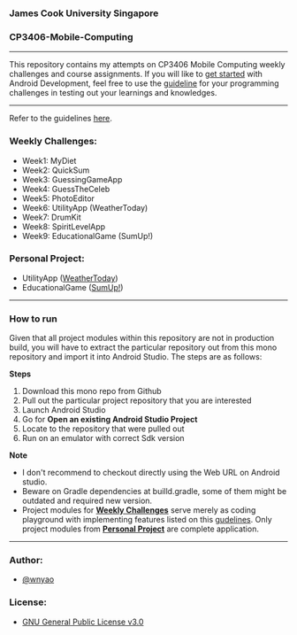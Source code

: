 ### James Cook University Singapore
### CP3406-Mobile-Computing
---

This repository contains my attempts on CP3406 Mobile Computing weekly challenges and course assignments. If you will like to [get started](https://developer.android.com/guide/) with Android Development, feel free to use the [guideline](https://github.com/wnyao/cp3406_mobile_computing/blob/master/weekly_challenges_guideline.md) for your programming challenges in testing out your learnings and knowledges.

---
Refer to the guidelines [here](https://github.com/wnyao/cp3406_mobile_computing/blob/master/weekly_challenges_guideline.md).

### Weekly Challenges:
* Week1: MyDiet
* Week2: QuickSum
* Week3: GuessingGameApp
* Week4: GuessTheCeleb
* Week5: PhotoEditor
* Week6: UtilityApp (WeatherToday)
* Week7: DrumKit
* Week8: SpiritLevelApp
* Week9: EducationalGame (SumUp!)

### Personal Project:
* UtilityApp ([WeatherToday](https://github.com/wnyao/cp3406_mobile_computing/tree/master/WeatherToday))
* EducationalGame ([SumUp!](https://github.com/wnyao/cp3406_mobile_computing/tree/master/EducationalGame))

---
### How to run

Given that all project modules within this repository are not in production build, you will have to extract the particular repository out from this mono repository and import it into Android Studio. The steps are as follows:

**Steps**
1. Download this mono repo from Github
2. Pull out the particular project repository that you are interested
3. Launch Android Studio
4. Go for **Open an existing Android Studio Project**
5. Locate to the repository that were pulled out
5. Run on an emulator with correct Sdk version

**Note**
- I don't recommend to checkout directly using the Web URL on Android studio. 
- Beware on Gradle dependencies at builld.gradle, some of them might be outdated and required new version.
- Project modules for [**Weekly Challenges**](#weekly-challenges:) serve merely as coding playground with implementing features listed on this [gudelines](https://github.com/wnyao/cp3406_mobile_computing/blob/master/weekly_challenges_guideline.md). Only project modules from [**Personal Project**](#personal-project:) are complete application.

---

### Author: 
* [@wnyao](https://github.com/wnyao)

### License:
* [GNU General Public License v3.0](https://github.com/wnyao/cp3406_mobile_computing/blob/master/LICENSE)
